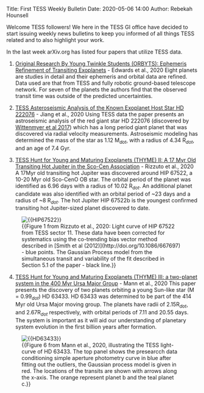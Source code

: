 Title: First TESS Weekly Bulletin
Date: 2020-05-06 14:00
Author: Rebekah Hounsell

Welcome TESS followers! We here in the TESS GI office have decided to start issuing weekly news bulletins to keep you informed of all things TESS related and to also highlight your work.

In the last week arXiv.org has listed four papers that utilize TESS data.

1. [Original Research By Young Twinkle Students (ORBYTS): Ephemeris Refinement of Transiting Exoplanets](https://arxiv.org/abs/2005.01684) - Edwards et al., 2020
Eight planets are studies in detail and their ephemeris and orbital data are refined. Data used are that from TESS and  fully robotic ground-based telescope network. For seven of the planets the authors find that the observed transit time was outside of the predicted uncertainties.

2. [TESS Asteroseismic Analysis of the Known Exoplanet Host Star HD 222076](https://arxiv.org/abs/2005.00272) - Jiang et al., 2020
Using TESS data the paper presents an astroseismic analysis of the red giant star HD 222076 (discovered by [Wittenmyer et al 2017](https://iopscience.iop.org/article/10.3847/1538-3881/153/2/51/pdf)) which has a long period giant planet that was discovered via radial velocity measurements. Astroseismic modeling has determined the mass of the star as 1.12 M$_{dot}$, with a radius of 4.34 R$_{dot}$, and an age of 7.4 Gyr. 

3. [TESS Hunt for Young and Maturing Exoplanets (THYME) II: A 17 Myr Old Transiting Hot Jupiter in the Sco-Cen Association](https://arxiv.org/abs/2005.00013) - Rizzuto et al.,  2020
A 17Myr old transiting hot Jupiter was discovered around HIP 67522, a 10-20 Myr old Sco-CenO OB  star. The orbital period of the planet was identified as 6.96 days with a radius of 10.02 R$_{dot}$. An additional planet candidate was also identified with an orbital period of ~23 days and a radius of ~8 R$_{dot}$. The hot Jupiter HIP 67522b is the youngest confirmed transiting hot Jupiter-sized planet discovered to date.  

<figure class="image">
  <img src="{{../images/HIP67522.png}}" alt="{{HIP67522}}">
  <figcaption>{{Figure 1 from Rizzuto et al.,  2020: Light curve of HIP 67522 from TESS sector 11. These data have been corrected for systematics using the co-trending bias vector method described in [Smith et al (2012)](http://doi.org/10.1086/667697) - blue points. The Gaussian Process model from the simultaneous transit and variability of the fit described in Section 5.1  of the paper - black line.}}</figcaption>
</figure>

4. [TESS Hunt for Young and Maturing Exoplanets (THYME) III: a two-planet system in the 400 Myr Ursa Major Group](https://arxiv.org/pdf/2005.00047.pdf) - Mann et al., 2020
This paper presents the discovery of two planets orbiting a young Sun-like star (M = 0.99$_{dot}$) HD 63433. HD 63433 was determined to be part of the 414 Myr old Ursa Major moving  group.  The planets have  radii of 2.15R$_{dot}$, and 2.67R$_{dot}$ respectively, with orbital periods of 7.11 and 20.55 days. The system is important as it will aid our understanding of planetary system evolution in the first billion years after formation.

<figure class="image">
  <img src="{{../images/HD63433.png}}" alt="{{HD63433}}">
  <figcaption>{{Figure 6 from Mann et al., 2020, illustrating the TESS light-curve of HD 63433. The top panel shows the presearcch data conditioning simple aperture photometry curve in blue after fitting out the outliers, the Gaussian process model is given in red. The locations of the transits are shown with arrows along the x-axis. The orange represent planet b and the teal planet c.}}</figcaption>
</figure>

